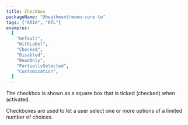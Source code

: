 ```yaml
---
title: Checkbox
packageName: "@heathmont/moon-core-tw"
tags: ["ARIA", "RTL"]
examples:
  [
    "Default",
    "WithLabel",
    "Checked",
    "Disabled",
    "ReadOnly",
    "PartiallySelected",
    "Customization",
  ]
---
```


The checkbox is shown as a square box that is ticked (checked) when activated.

Checkboxes are used to let a user select one or more options of a limited number of choices.
